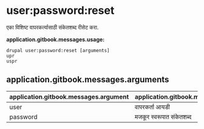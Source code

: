 # user:password:reset
एका विशिष्ट वापरकर्त्यासाठी संकेतशब्द रीसेट करा.

**application.gitbook.messages.usage:**
```
drupal user:password:reset [arguments]
upr
uspr
```

## application.gitbook.messages.arguments
application.gitbook.messages.argument | application.gitbook.messages.details
---------|-------------
user | वापरकर्ता आयडी
password | मजकूर स्वरूपात संकेतशब्द
